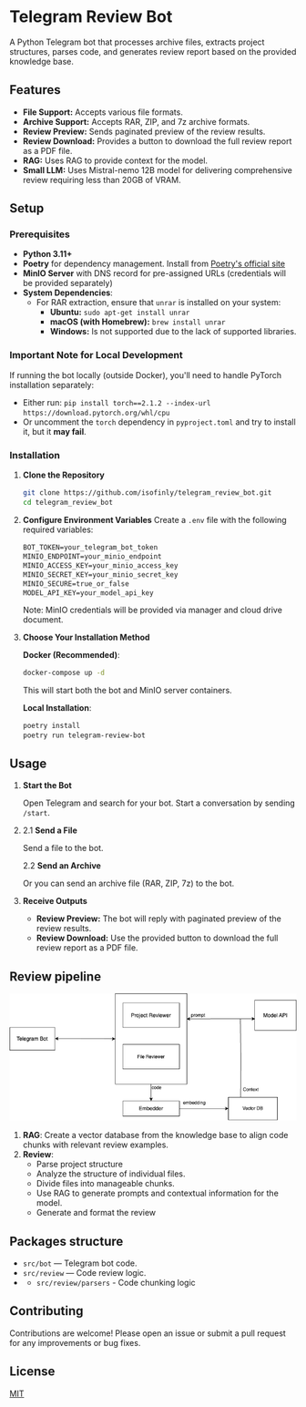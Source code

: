 # Telegram Review Bot

A Python Telegram bot that processes archive files, extracts project structures, parses code, and generates review report based on the provided knowledge base.

## Features

- **File Support:** Accepts various file formats.
- **Archive Support:** Accepts RAR, ZIP, and 7z archive formats.
- **Review Preview:** Sends paginated preview of the review results.
- **Review Download:** Provides a button to download the full review report as a PDF file.
- **RAG:** Uses RAG to provide context for the model.
- **Small LLM:** Uses Mistral-nemo 12B model for delivering comprehensive review requiring less than 20GB of VRAM.

## Setup

### Prerequisites

- **Python 3.11+**
- **Poetry** for dependency management. Install from [Poetry's official site](https://python-poetry.org/docs/#installation)
- **MinIO Server** with DNS record for pre-assigned URLs (credentials will be provided separately)
- **System Dependencies**:
  - For RAR extraction, ensure that `unrar` is installed on your system:
    - **Ubuntu:** `sudo apt-get install unrar`
    - **macOS (with Homebrew):** `brew install unrar`
    - **Windows:** Is not supported due to the lack of supported libraries.

### Important Note for Local Development

If running the bot locally (outside Docker), you'll need to handle PyTorch installation separately:

- Either run: `pip install torch==2.1.2 --index-url https://download.pytorch.org/whl/cpu`
- Or uncomment the `torch` dependency in `pyproject.toml` and try to install it, but it **may fail**.

### Installation

1. **Clone the Repository**

   ```bash
   git clone https://github.com/isofinly/telegram_review_bot.git
   cd telegram_review_bot
   ```

2. **Configure Environment Variables**
   Create a `.env` file with the following required variables:

   ```
   BOT_TOKEN=your_telegram_bot_token
   MINIO_ENDPOINT=your_minio_endpoint
   MINIO_ACCESS_KEY=your_minio_access_key
   MINIO_SECRET_KEY=your_minio_secret_key
   MINIO_SECURE=true_or_false
   MODEL_API_KEY=your_model_api_key
   ```

   Note: MinIO credentials will be provided via manager and cloud drive document.

3. **Choose Your Installation Method**

   **Docker (Recommended)**:

   ```bash
   docker-compose up -d
   ```

   This will start both the bot and MinIO server containers.

   **Local Installation**:

   ```bash
   poetry install
   poetry run telegram-review-bot
   ```

## Usage

1. **Start the Bot**

   Open Telegram and search for your bot. Start a conversation by sending `/start`.

2. 2.1 **Send a File**

   Send a file to the bot.

   2.2 **Send an Archive**

   Or you can send an archive file (RAR, ZIP, 7z) to the bot.

3. **Receive Outputs**

   - **Review Preview:** The bot will reply with paginated preview of the review results.
   - **Review Download:** Use the provided button to download the full review report as a PDF file.

## Review pipeline

![Review pipeline](evraz_uml.png)

1. **RAG**: Create a vector database from the knowledge base to align code chunks with relevant review examples.
2. **Review**:
   - Parse project structure
   - Analyze the structure of individual files.
   - Divide files into manageable chunks.
   - Use RAG to generate prompts and contextual information for the model.
   - Generate and format the review


## Packages structure

- `src/bot` — Telegram bot code.
- `src/review` — Code review logic.
- - `src/review/parsers` - Code chunking logic

## Contributing

Contributions are welcome! Please open an issue or submit a pull request for any improvements or bug fixes.

## License

[MIT](LICENSE)
